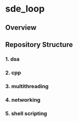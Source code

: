 # sde_loop

## Overview

## Repository Structure

### 1. **dsa**

### 2. **cpp**

### 3. **multithreading**

### 4. **networking**

### 5. **shell scripting**

